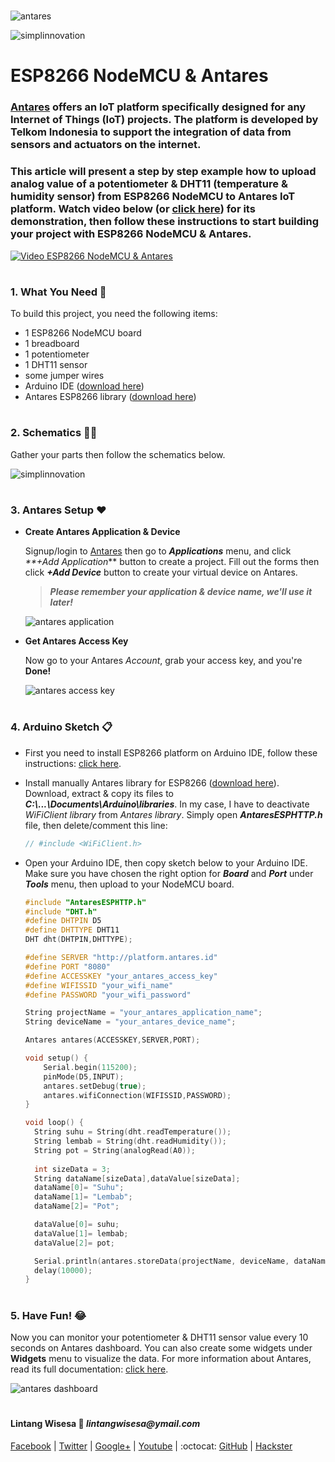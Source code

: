 #

![antares](https://2.bp.blogspot.com/-mjZdSSb6uQI/W2KAgLTs9CI/AAAAAAAAETQ/MQsIGRDj_Y0-sIxB8XKyk_mz-g8okX-KwCLcBGAs/s400/Logo_Antares.png)

![simplinnovation](https://4.bp.blogspot.com/-f7YxPyqHAzY/WJ6VnkvE0SI/AAAAAAAADTQ/0tDQPTrVrtMAFT-q-1-3ktUQT5Il9FGdQCLcB/s350/simpLINnovation1a.png)

# ESP8266 NodeMCU & Antares

### **[Antares](https://antares.id/id/index.html)** offers an IoT platform specifically designed for any Internet of Things (IoT) projects. The platform is developed by Telkom Indonesia to support the integration of data from sensors and actuators on the internet. 

### This article will present a step by step example how to upload analog value of a potentiometer & DHT11 (temperature & humidity sensor) from ESP8266 NodeMCU to Antares IoT platform. Watch video below (or [click here](https://www.youtube.com/watch?v=Et821NVJNpk)) for its demonstration, then follow these instructions to start building your project with ESP8266 NodeMCU & Antares.

[![Video ESP8266 NodeMCU & Antares](https://img.youtube.com/vi/Et821NVJNpk/0.jpg)](https://www.youtube.com/watch?v=Et821NVJNpk)

#

### **1. What You Need** :gift:
To build this project, you need the following items:
- 1 ESP8266 NodeMCU board
- 1 breadboard
- 1 potentiometer
- 1 DHT11 sensor
- some jumper wires
- Arduino IDE ([download here](https://www.arduino.cc/en/Main/Software))
- Antares ESP8266 library ([download here](https://github.com/antaresdocumentation/antares-esp8266-http))

#

### **2. Schematics** :wrench::hammer:

Gather your parts then follow the schematics below.

![simplinnovation](https://4.bp.blogspot.com/-f7YxPyqHAzY/WJ6VnkvE0SI/AAAAAAAADTQ/0tDQPTrVrtMAFT-q-1-3ktUQT5Il9FGdQCLcB/s350/simpLINnovation1a.png)

#

### **3. Antares Setup** :heart:

- __Create Antares Application & Device__

  Signup/login to [Antares](https://antares.id/id/index.html) then go to __*Applications*__ menu, and click _**+Add Application_** button to create a project. Fill out the forms then click __*+Add Device*__ button to create your virtual device on Antares.

  > __*Please remember your application & device name, we'll use it later!*__
  
  ![antares application](https://1.bp.blogspot.com/--Mq83ylGf1M/W2KIF4xd3SI/AAAAAAAAETc/u3TDSzL8vZsaN6JuJCAr4z2RF7xv-XulwCLcBGAs/s1600/1.png)

- __Get Antares Access Key__

  Now go to your Antares *Account*, grab your access key, and you're __Done!__

  ![antares access key](https://3.bp.blogspot.com/-C6A84xr4yHA/W2KJzaB4c8I/AAAAAAAAETo/XTcu7ZEgk4glHeSpho3AGH9-qXPpPl2CACLcBGAs/s1600/2.png)

#

### **4. Arduino Sketch** :clipboard:

- First you need to install ESP8266 platform on Arduino IDE, follow these instructions: [click here](https://github.com/esp8266/Arduino). 
- Install manually Antares library for ESP8266 ([download here](https://github.com/antaresdocumentation/antares-esp8266-http)). Download, extract & copy its files to _**C:\\...\Documents\Arduino\libraries**_. In my case, I have to deactivate _WiFiClient library_ from *Antares library*. Simply open __*AntaresESPHTTP.h*__ file, then delete/comment this line:
  ```c++
  // #include <WiFiClient.h> 
  ```
- Open your Arduino IDE, then copy sketch below to your Arduino IDE. Make sure you have chosen the right option for **_Board_** and **_Port_** under **_Tools_** menu, then upload to your NodeMCU board.

  ```c++  
  #include "AntaresESPHTTP.h"
  #include "DHT.h"
  #define DHTPIN D5
  #define DHTTYPE DHT11
  DHT dht(DHTPIN,DHTTYPE);

  #define SERVER "http://platform.antares.id"
  #define PORT "8080"
  #define ACCESSKEY "your_antares_access_key"
  #define WIFISSID "your_wifi_name"
  #define PASSWORD "your_wifi_password"

  String projectName = "your_antares_application_name";
  String deviceName = "your_antares_device_name";

  Antares antares(ACCESSKEY,SERVER,PORT);

  void setup() {
      Serial.begin(115200);
      pinMode(D5,INPUT); 
      antares.setDebug(true);
      antares.wifiConnection(WIFISSID,PASSWORD);
  }

  void loop() {
    String suhu = String(dht.readTemperature());
    String lembab = String(dht.readHumidity());
    String pot = String(analogRead(A0));
    
    int sizeData = 3;
    String dataName[sizeData],dataValue[sizeData];
    dataName[0]= "Suhu";
    dataName[1]= "Lembab";
    dataName[2]= "Pot";

    dataValue[0]= suhu;
    dataValue[1]= lembab;
    dataValue[2]= pot;

    Serial.println(antares.storeData(projectName, deviceName, dataName, dataValue, sizeData));
    delay(10000);
  } 
  ```

#

### **5. Have Fun!** :joy:
Now you can monitor your potentiometer & DHT11 sensor value every 10 seconds on Antares dashboard. You can also create some widgets under __Widgets__ menu to visualize the data. For more information about Antares, read its full documentation: [click here](https://antares.id/id/docs.html).

![antares dashboard](https://2.bp.blogspot.com/-UHdiZYRH42U/W2KLLke3l5I/AAAAAAAAET0/gHDYsJhJpsYIRb_CtwK47hkVWEvNe0dQwCLcBGAs/s1600/3.png)

#

#### Lintang Wisesa :love_letter: _lintangwisesa@ymail.com_

[Facebook](https://www.facebook.com/lintangbagus) | 
[Twitter](https://twitter.com/Lintang_Wisesa) |
[Google+](https://plus.google.com/u/0/+LintangWisesa1) |
[Youtube](https://www.youtube.com/user/lintangbagus) | 
:octocat: [GitHub](https://github.com/LintangWisesa) |
[Hackster](https://www.hackster.io/lintangwisesa)

